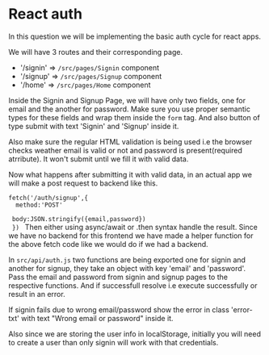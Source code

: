 # React auth
In this question we will be implementing the basic auth cycle for react apps.

We will have 3 routes and their corresponding page.
<ul>
    <li>'/signin' => <code>/src/pages/Signin</code> component </li>
    <li>'/signup' => <code>/src/pages/Signup</code> component </li>
    <li>'/home' => <code>/src/pages/Home</code> component </li>
</ul>
Inside the Signin and Signup Page, we will have only two fields, 
one for email and the another for password. Make sure you use proper
semantic types for these fields and wrap them inside the <code>form</code> tag.
And also button of type submit with text 'Signin' and 'Signup' inside it.

Also make sure the regular HTML validation is being used i.e the browser checks
weather email is valid or not and password is present(required atrribute).
It won't submit until we fill it with valid data.

Now what happens after submitting it with valid data, in an actual 
app we will make a post request to backend like this.
<br>
<code>
    fetch('/auth/signup',{ <br>
        &nbsp;method:'POST' <br>
        &nbsp;body:JSON.stringify({email,password})<br>
    })
</code>
Then either using async/await or .then syntax handle the result.
Since we have no backend for this frontend we have made a helper function for the
above fetch code like we would do if we had a backend.

In <code>src/api/auth.js</code> two functions are being exported
one for signin and another for signup, they take an object with key 'email' and 'password'.
Pass the email and password from signin and signup pages to the respective functions.
And if successfull resolve i.e execute successfully or result in an error.

If signin fails due to wrong email/password show the error in class 'error-txt' with text
"Wrong email or password" inside it.

Also since we are storing the user info in localStorage, initially you 
will need to create a user than only signin will work with that credentials.


